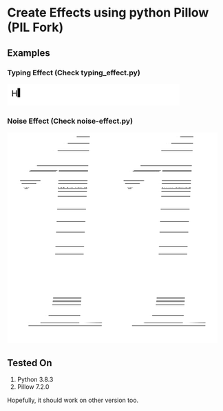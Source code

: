 # Create Effects using python Pillow (PIL Fork)

## Examples
### Typing Effect (Check typing_effect.py)
![GIF of typing effect](out/typing-effect.gif)

### Noise Effect (Check noise-effect.py)
![GIF of noise effect](out/noise-effect.gif)

## Tested On
1. Python 3.8.3
1. Pillow 7.2.0

Hopefully, it should work on other version too.
